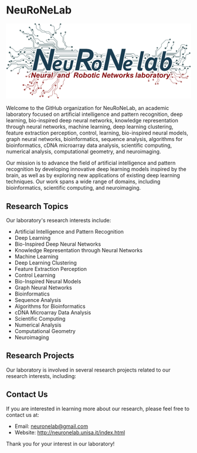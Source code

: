 # NeuRoNeLab

![alt text](https://github.com/NeuRoNeLab/.github/blob/main/profile/2C2CBE1A-02A8-4F5C-9619-C3028006E3F2.png?raw=true)

Welcome to the GitHub organization for NeuRoNeLab, an academic laboratory focused on artificial intelligence and pattern recognition, deep learning, bio-inspired deep neural networks, knowledge representation through neural networks, machine learning, deep learning clustering, feature extraction perception, control, learning, bio-inspired neural models, graph neural networks, bioinformatics, sequence analysis, algorithms for bioinformatics, cDNA microarray data analysis, scientific computing, numerical analysis, computational geometry, and neuroimaging.

Our mission is to advance the field of artificial intelligence and pattern recognition by developing innovative deep learning models inspired by the brain, as well as by exploring new applications of existing deep learning techniques. Our work spans a wide range of domains, including bioinformatics, scientific computing, and neuroimaging.

## Research Topics

Our laboratory's research interests include:

- Artificial Intelligence and Pattern Recognition
- Deep Learning
- Bio-Inspired Deep Neural Networks
- Knowledge Representation through Neural Networks
- Machine Learning
- Deep Learning Clustering
- Feature Extraction Perception
- Control Learning
- Bio-Inspired Neural Models
- Graph Neural Networks
- Bioinformatics
- Sequence Analysis
- Algorithms for Bioinformatics
- cDNA Microarray Data Analysis
- Scientific Computing
- Numerical Analysis
- Computational Geometry
- Neuroimaging

## Research Projects

Our laboratory is involved in several research projects related to our research interests, including:
<!--

- **Bio-Inspired Deep Neural Networks for Image Analysis**: In this project, we are developing bio-inspired deep neural networks that can accurately analyze complex image data, such as medical images, to assist in disease diagnosis and treatment.
- **Knowledge Representation through Neural Networks for Natural Language Processing**: In this project, we are developing neural networks that can represent the knowledge contained in natural language text, to enable better natural language processing applications.
- **Graph Neural Networks for Drug Discovery**: In this project, we are developing graph neural networks to predict the efficacy of drugs in treating diseases, to assist in drug discovery efforts.
- **Deep Learning Clustering for Customer Segmentation**: In this project, we are developing deep learning clustering algorithms to segment customers based on their preferences and behavior, to assist in targeted marketing efforts.
- **Numerical Analysis of Neuroimaging Data**: In this project, we are developing numerical analysis techniques to extract meaningful information from neuroimaging data, to assist in the diagnosis and treatment of neurological disorders.
-->

## Contact Us

If you are interested in learning more about our research, please feel free to contact us at:

- Email: neuronelab@gmail.com
- Website: http://neuronelab.unisa.it/index.html

Thank you for your interest in our laboratory!

<!--

**Here are some ideas to get you started:**

🙋‍♀️ A short introduction - what is your organization all about?
🌈 Contribution guidelines - how can the community get involved?
👩‍💻 Useful resources - where can the community find your docs? Is there anything else the community should know?
🍿 Fun facts - what does your team eat for breakfast?
🧙 Remember, you can do mighty things with the power of [Markdown](https://docs.github.com/github/writing-on-github/getting-started-with-writing-and-formatting-on-github/basic-writing-and-formatting-syntax)
-->

